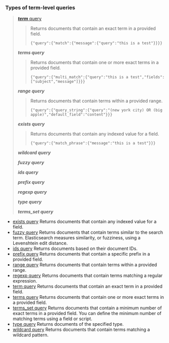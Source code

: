 ### Types of term-level queries

> 
> [***term*** query](https://www.elastic.co/guide/en/elasticsearch/reference/current/query-dsl-term-query.html)
> 
>> 
>> Returns documents that contain an exact term in a provided field.
>> 
>> `{"query":{"match":{"message":{"query":"this is a test"}}}}`
>> 
>
> ***terms query***
> 
>> 
>> Returns documents that contain one or more exact terms in a provided field.
>> 
>> `{"query":{"multi_match":{"query":"this is a test","fields":["subject","message"]}}}`
>> 
>
> ***range query***
> 
>> 
>> Returns documents that contain terms within a provided range.
>> 
>> `{"query":{"query_string":{"query":"(new york city) OR (big apple)","default_field":"content"}}}`
>> 
> 
> ***exists query***
> 
>> 
>> Returns documents that contain any indexed value for a field.
>> 
>> `{"query":{"match_phrase":{"message":"this is a test"}}}`
>> 
> 
> ***wildcard query***
> 
> ***fuzzy query***
> 
> ***ids query***
> 
> ***prefix query***
> 
> ***regexp query***
> 
> ***type query***
> 
> ***terms_set query***
> 

- [exists query](https://www.elastic.co/guide/en/elasticsearch/reference/7.17/query-dsl-exists-query.html)
    Returns documents that contain any indexed value for a field.
- [fuzzy query](https://www.elastic.co/guide/en/elasticsearch/reference/7.17/query-dsl-fuzzy-query.html)
    Returns documents that contain terms similar to the search term. Elasticsearch measures similarity, or fuzziness, using a Levenshtein edit distance.
- [ids query](https://www.elastic.co/guide/en/elasticsearch/reference/7.17/query-dsl-ids-query.html)
    Returns documents based on their document IDs.
- [prefix query](https://www.elastic.co/guide/en/elasticsearch/reference/7.17/query-dsl-prefix-query.html)
    Returns documents that contain a specific prefix in a provided field.
- [range query](https://www.elastic.co/guide/en/elasticsearch/reference/7.17/query-dsl-range-query.html)
    Returns documents that contain terms within a provided range.
- [regexp query](https://www.elastic.co/guide/en/elasticsearch/reference/7.17/query-dsl-regexp-query.html)
    Returns documents that contain terms matching a regular expression.
- [term query](https://www.elastic.co/guide/en/elasticsearch/reference/7.17/query-dsl-term-query.html)
    Returns documents that contain an exact term in a provided field.
- [terms query](https://www.elastic.co/guide/en/elasticsearch/reference/7.17/query-dsl-terms-query.html)
    Returns documents that contain one or more exact terms in a provided field.
- [terms_set query](https://www.elastic.co/guide/en/elasticsearch/reference/7.17/query-dsl-terms-set-query.html)
    Returns documents that contain a minimum number of exact terms in a provided field. You can define the minimum number of matching  terms using a field or script.
- [type query](https://www.elastic.co/guide/en/elasticsearch/reference/7.17/query-dsl-type-query.html)
    Returns documents of the specified type.
- [wildcard query](https://www.elastic.co/guide/en/elasticsearch/reference/7.17/query-dsl-wildcard-query.html)
    Returns documents that contain terms matching a wildcard pattern. 

